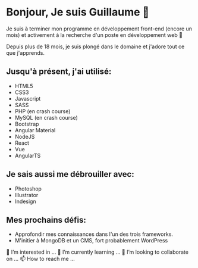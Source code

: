 # Bonjour, Je suis Guillaume 👋 

Je suis à terminer mon programme en développement front-end (encore un mois) et activement à la recherche d'un poste en développement web :rocket: 

Depuis plus de 18 mois, je suis plongé dans le domaine et j'adore tout ce que j'apprends. 

## Jusqu'à présent, j'ai utilisé:
* HTML5
* CSS3
* Javascript
* SASS
* PHP (en crash course)
* MySQL (en crash course)
* Bootstrap
* Angular Material
* NodeJS
* React
* Vue
* AngularTS

## Je sais aussi me débrouiller avec:
* Photoshop
* Illustrator
* Indesign

## Mes prochains défis:
* Approfondir mes connaissances dans l'un des trois frameworks.
* M'initier à MongoDB et un CMS, fort probablement WordPress




👀 I’m interested in ...
🌱 I’m currently learning ...
💞️ I’m looking to collaborate on ...
📫 How to reach me ...

<!---
Dabrecks/Dabrecks is a ✨ special ✨ repository because its `README.md` (this file) appears on your GitHub profile.
You can click the Preview link to take a look at your changes.
--->
